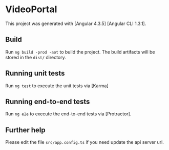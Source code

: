 # VideoPortal

This project was generated with [Angular 4.3.5] 
[Angular CLI 1.3.1].

## Build

Run `ng build -prod -aot` to build the project. The build artifacts will be stored in the `dist/` directory.

## Running unit tests

Run `ng test` to execute the unit tests via [Karma]

## Running end-to-end tests

Run `ng e2e` to execute the end-to-end tests via [Protractor].

## Further help

Please edit the file `src/app.config.ts` if you need update the api server url.
